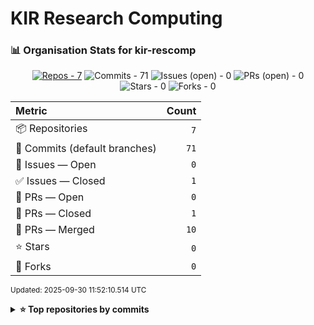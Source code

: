 # KIR Research Computing

<!-- ORG-STATS:START -->
### 📊 Organisation Stats for **kir-rescomp**

<p align="center"><a href="https://github.com/kir-rescomp?tab=repositories"><img alt="Repos - 7" src="https://img.shields.io/badge/Repos-7-0a84ff?style=for-the-badge&logo=github" /></a> <img alt="Commits - 71" src="https://img.shields.io/badge/Commits-71-10b981?style=for-the-badge" /> <img alt="Issues (open) - 0" src="https://img.shields.io/badge/Issues%20(open)-0-f59e0b?style=for-the-badge" /> <img alt="PRs (open) - 0" src="https://img.shields.io/badge/PRs%20(open)-0-8b5cf6?style=for-the-badge" /> <img alt="Stars - 0" src="https://img.shields.io/badge/Stars-0-14b8a6?style=for-the-badge&logo=github" /> <img alt="Forks - 0" src="https://img.shields.io/badge/Forks-0-06b6d4?style=for-the-badge&logo=github" /></p>

<p align="center">
<table>
<thead>
<tr>
<th align="left">Metric</th><th align="right">Count</th>
</tr>
</thead>
<tbody>
<tr><td>📦 Repositories</td><td align="right"><code>7</code></td></tr>
<tr><td>🧭 Commits (default branches)</td><td align="right"><code>71</code></td></tr>
<tr><td>🐞 Issues — Open</td><td align="right"><code>0</code></td></tr>
<tr><td>✅ Issues — Closed</td><td align="right"><code>1</code></td></tr>
<tr><td>🔁 PRs — Open</td><td align="right"><code>0</code></td></tr>
<tr><td>🧹 PRs — Closed</td><td align="right"><code>1</code></td></tr>
<tr><td>🎉 PRs — Merged</td><td align="right"><code>10</code></td></tr>
<tr><td>⭐ Stars</td><td align="right"><code>0</code></td></tr>
<tr><td>🍴 Forks</td><td align="right"><code>0</code></td></tr>
</tbody>
</table>
</p>

<sub>Updated: 2025-09-30 11:52:10.514 UTC</sub>

<details>
<summary><b>⭐ Top repositories by commits</b></summary>

| Repository | Commits | Open Issues | Open PRs | Stars | Forks |
|---|---:|---:|---:|---:|---:|
| [kir-easybuild](https://github.com/kir-rescomp/kir-easybuild) | 37 | 0 | 0 | 0 | 0 |
| [.github](https://github.com/kir-rescomp/.github) | 17 | 0 | 0 | 0 | 0 |
| [slurm_tools](https://github.com/kir-rescomp/slurm_tools) | 7 | 0 | 0 | 0 | 0 |
| [ipa-profiles](https://github.com/kir-rescomp/ipa-profiles) | 4 | 0 | 0 | 0 | 0 |
| [user-registration](https://github.com/kir-rescomp/user-registration) | 3 | 0 | 0 | 0 | 0 |
| [user-induction](https://github.com/kir-rescomp/user-induction) | 2 | 0 | 0 | 0 | 0 |
| [kir-datamgmt](https://github.com/kir-rescomp/kir-datamgmt) | 1 | 0 | 0 | 0 | 0 |
</details>

<!-- ORG-STATS:END -->
